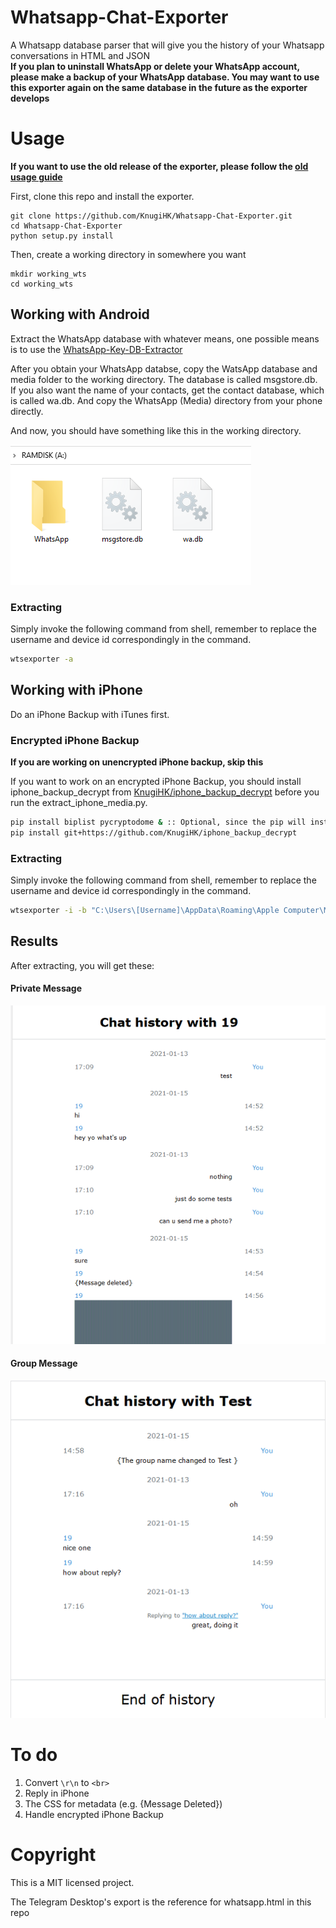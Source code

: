# Whatsapp-Chat-Exporter
A Whatsapp database parser that will give you the history of your Whatsapp conversations in HTML and JSON  
**If you plan to uninstall WhatsApp or delete your WhatsApp account, please make a backup of your WhatsApp database. You may want to use this exporter again on the same database in the future as the exporter develops**

# Usage
**If you want to use the old release of the exporter, please follow the [old usage guide](old_README.md#usage)**

First, clone this repo and install the exporter.
```shell
git clone https://github.com/KnugiHK/Whatsapp-Chat-Exporter.git
cd Whatsapp-Chat-Exporter
python setup.py install
```
Then, create a working directory in somewhere you want
```shell
mkdir working_wts
cd working_wts
```
## Working with Android
Extract the WhatsApp database with whatever means, one possible means is to use the [WhatsApp-Key-DB-Extractor](https://github.com/KnugiHK/WhatsApp-Key-DB-Extractor)

After you obtain your WhatsApp databse, copy the WatsApp database and media folder to the working directory. The database is called msgstore.db. If you also want the name of your contacts, get the contact database, which is called wa.db. And copy the WhatsApp (Media) directory from your phone directly.

And now, you should have something like this in the working directory.

![Android folder structure](imgs/android_structure.png)
### Extracting
Simply invoke the following command from shell, remember to replace the username and device id correspondingly in the command.
```sh
wtsexporter -a
```

## Working with iPhone
Do an iPhone Backup with iTunes first.
### Encrypted iPhone Backup
**If you are working on unencrypted iPhone backup, skip this**

If you want to work on an encrypted iPhone Backup, you should install iphone_backup_decrypt from [KnugiHK/iphone_backup_decrypt](https://github.com/KnugiHK/iphone_backup_decrypt) before you run the extract_iphone_media.py.
```sh
pip install biplist pycryptodome & :: Optional, since the pip will install these dependencies automatically.
pip install git+https://github.com/KnugiHK/iphone_backup_decrypt
```
### Extracting
Simply invoke the following command from shell, remember to replace the username and device id correspondingly in the command.
```sh
wtsexporter -i -b "C:\Users\[Username]\AppData\Roaming\Apple Computer\MobileSync\Backup\[device id]"
```

## Results
After extracting, you will get these:
#### Private Message
![Private Message](imgs/pm.png)

#### Group Message
![Group Message](imgs/group.png)

# To do
1. Convert ```\r\n``` to ```<br>```
2. Reply in iPhone
3. The CSS for metadata (e.g. {Message Deleted})
4. Handle encrypted iPhone Backup

# Copyright
This is a MIT licensed project.

The Telegram Desktop's export is the reference for whatsapp.html in this repo
